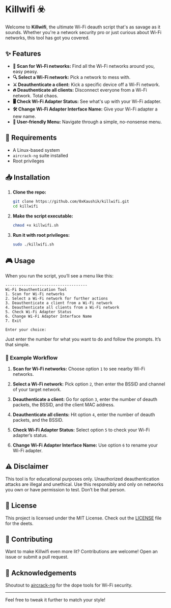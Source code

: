 # Killwifi ☣️

Welcome to **Killwifi**, the ultimate Wi-Fi deauth script that's as savage as it sounds. Whether you're a network security pro or just curious about Wi-Fi networks, this tool has got you covered.

## ✨ Features

- **👀 Scan for Wi-Fi networks:** Find all the Wi-Fi networks around you, easy peasy.
- **🔍 Select a Wi-Fi network:** Pick a network to mess with.
- **⚔️ Deauthenticate a client:** Kick a specific device off a Wi-Fi network.
- **🔥 Deauthenticate all clients:** Disconnect everyone from a Wi-Fi network. Total chaos.
- **🖥️ Check Wi-Fi Adapter Status:** See what's up with your Wi-Fi adapter.
- **🛠️ Change Wi-Fi Adapter Interface Name:** Give your Wi-Fi adapter a new name.
- **📜 User-friendly Menu:** Navigate through a simple, no-nonsense menu.

## 🔧 Requirements

- A Linux-based system
- `aircrack-ng` suite installed
- Root privileges

## 📥 Installation

1. **Clone the repo:**
    ```bash
    git clone https://github.com/0xKaushik/killwifi.git
    cd killwifi
    ```

2. **Make the script executable:**
    ```bash
    chmod +x killwifi.sh
    ```

3. **Run it with root privileges:**
    ```bash
    sudo ./killwifi.sh
    ```

## 🎮 Usage

When you run the script, you’ll see a menu like this:

```
------------------------------------
Wi-Fi Deauthentication Tool
1. Scan for Wi-Fi networks
2. Select a Wi-Fi network for further actions
3. Deauthenticate a client from a Wi-Fi network
4. Deauthenticate all clients from a Wi-Fi network
5. Check Wi-Fi Adapter Status
6. Change Wi-Fi Adapter Interface Name
7. Exit

Enter your choice:
```

Just enter the number for what you want to do and follow the prompts. It’s that simple.

### 🌟 Example Workflow

1. **Scan for Wi-Fi networks:**
    Choose option `1` to see nearby Wi-Fi networks.

2. **Select a Wi-Fi network:**
    Pick option `2`, then enter the BSSID and channel of your target network.

3. **Deauthenticate a client:**
    Go for option `3`, enter the number of deauth packets, the BSSID, and the client MAC address.

4. **Deauthenticate all clients:**
    Hit option `4`, enter the number of deauth packets, and the BSSID.

5. **Check Wi-Fi Adapter Status:**
    Select option `5` to check your Wi-Fi adapter’s status.

6. **Change Wi-Fi Adapter Interface Name:**
    Use option `6` to rename your Wi-Fi adapter.

## ⚠️ Disclaimer

This tool is for educational purposes only. Unauthorized deauthentication attacks are illegal and unethical. Use this responsibly and only on networks you own or have permission to test. Don’t be that person.

## 📜 License

This project is licensed under the MIT License. Check out the [LICENSE](LICENSE) file for the deets.

## 🤝 Contributing

Want to make Killwifi even more lit? Contributions are welcome! Open an issue or submit a pull request.

## 🙌 Acknowledgements

Shoutout to [aircrack-ng](https://www.aircrack-ng.org/) for the dope tools for Wi-Fi security.

---

Feel free to tweak it further to match your style!